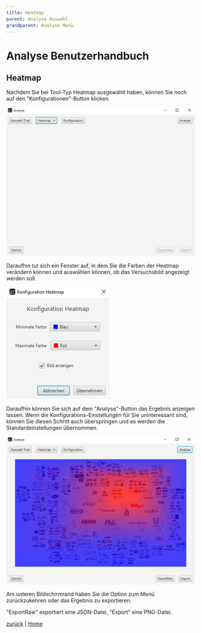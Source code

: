 ```yaml
---
title: Heatmap
parent: Analyse Auswahl
grandparent: Analyse Menü
---
```

# Analyse Benutzerhandbuch

## Heatmap

Nachdem Sie bei Tool-Typ Heatmap ausgewählt haben, können Sie noch auf den "Konfigurationen"-Button klicken. 

![heatmap](resources/heatmap.PNG)

Daraufhin tut sich ein Fenster auf, in dem Sie die Farben der Heatmap verändern können und auswählen können, ob das Versuchsbild angezeigt werden soll.

![heatmap-konfig](resources/heatmap-konfig.PNG)

Daraufhin können Sie sich auf dem "Analyse"-Button das Ergebnis anzeigen lassen. Wenn die Konfigurations-Einstellungen für Sie uninteressant sind, können Sie diesen Schritt auch überspringen und es werden die Standardeinstellungen übernommen.

![heatmap-ergebnis](resources/heatmap-ergebnis.PNG)

Am unteren Bildschirmrand haben Sie die Option zum Menü zurückzukehren oder das Ergebnis zu exportieren.

"ExportRaw" exportiert eine JSON-Datei, "Export" eine PNG-Datei.

[zurück](index.md) | [Home](../../index.md)